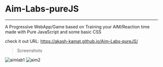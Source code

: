 # Aim-Labs-pureJS
-----------------------
A Progressive WebApp/Game based on Training your AIM/Reaction time made with Pure JavaScript and some basic CSS


check it out URL: https://akash-kamat.github.io/Aim-Labs-pureJS/

>Screenshots

<img src="https://i.ibb.co/NnggNdF/aimlab1.png" alt="aimlab1" border="0">
<img src="https://i.ibb.co/LQcnv4R/aim2.png" alt="aim2" border="0">
